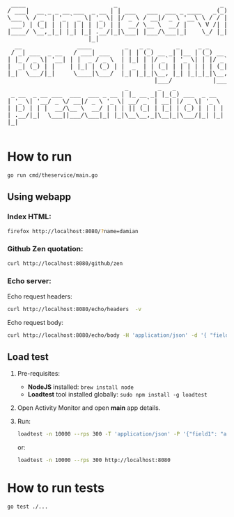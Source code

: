 <pre>
 ____                        _                            _
/ ___|  __ _ _ __ ___  _ __ | | ___   ___  ___ _ ____   _(_) ___ ___
\___ \ / _` | '_ ` _ \| '_ \| |/ _ \ / __|/ _ \ '__\ \ / / |/ __/ _ \
 ___) | (_| | | | | | | |_) | |  __/ \__ \  __/ |   \ V /| | (_|  __/
|____/ \__,_|_| |_| |_| .__/|_|\___| |___/\___|_|    \_/ |_|\___\___|
                      |_|
  __               ____         _   _ _       _     _ _       _     _
 / _| ___  _ __   / ___| ___   | | | (_) __ _| |__ | (_) __ _| |__ | |_ ___
| |_ / _ \| '__| | |  _ / _ \  | |_| | |/ _` | '_ \| | |/ _` | '_ \| __/ __|
|  _| (_) | |    | |_| | (_) | |  _  | | (_| | | | | | | (_| | | | | |_\__ \
|_|  \___/|_|     \____|\___/  |_| |_|_|\__, |_| |_|_|_|\__, |_| |_|\__|___/
                                        |___/           |___/
                                _        _   _
 _ __  _ __ ___  ___  ___ _ __ | |_ __ _| |_(_) ___  _ __
| '_ \| '__/ _ \/ __|/ _ \ '_ \| __/ _` | __| |/ _ \| '_ \
| |_) | | |  __/\__ \  __/ | | | || (_| | |_| | (_) | | | |
| .__/|_|  \___||___/\___|_| |_|\__\__,_|\__|_|\___/|_| |_|
|_|

</pre>

# How to run

```bash
go run cmd/theservice/main.go
```

## Using webapp

### Index HTML:

```bash
firefox http://localhost:8080/?name=damian
```

### Github Zen quotation:

```bash
curl http://localhost:8080/github/zen
```

### Echo server:

Echo request headers:

```bash
curl http://localhost:8080/echo/headers  -v
```

Echo request body:

```bash
curl http://localhost:8080/echo/body -H 'application/json' -d '{ "field1": "testValue" }'
```

## Load test

1. Pre-requisites:
   - **NodeJS** installed: `brew install node`
   - **Loadtest** tool installed globally: `sudo npm install -g loadtest`

1. Open Activity Monitor and open **main** app details.

1. Run:
   
   ```bash
   loadtest -n 10000 --rps 300 -T 'application/json' -P '{"field1": "abcdefghijkolmnopqrstuvqxyz", "field2": "abcdefghijkolmnopqrstuvqxyz", "field3": "abcdefghijkolmnopqrstuvqxyz"}' http://localhost:8080/echo/body
   ```

   or:

   ```bash
   loadtest -n 10000 --rps 300 http://localhost:8080
   ```

# How to run tests

```bash
go test ./...
```
